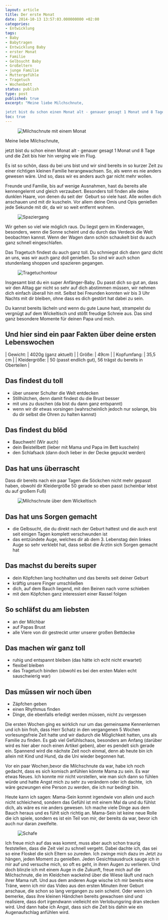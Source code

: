 ```yaml
---
layout: article
title: Der erste Monat
date: 2014-10-13 13:57:03.000000000 +02:00
categories:
- Entwicklung
tags:
- Baby
- Babytragen
- Entwicklung Baby
- erster Monat
- Familie
- Gelbsucht Baby
- Großeltern
- junge Familie
- Muttergefühle
- Tragetuch
- Wochenbett
status: publish
type: post
published: true
excerpt: "Meine liebe Milchschnute,

jetzt bist du schon einen Monat alt - genauer gesagt 1 Monat und 8 Tage und die Zeit bis hier hin verging wie im Flug."
toc: true
---
```

<figure>
	<img src="{{ site.url }}/images/image.jpg" alt="Milchschnute mit einem Monat" />
</figure>

Meine liebe Milchschnute,

jetzt bist du schon einen Monat alt - genauer gesagt 1 Monat und 8 Tage und die Zeit bis hier hin verging wie im Flug.

Es ist so schön, dass du bei uns bist und wir sind bereits in so kurzer Zeit zu einer richtigen kleinen Familie herangewachsen. So, als wenn es nie anders gewesen wäre. Und so, dass wir es anders auch gar nicht mehr wollen.

Freunde und Familie, bis auf wenige Ausnahmen, hast du bereits alle kennengelernt und gleich verzaubert. Besonders toll finden alle deine dunklen Haare, von denen du seit der  Geburt so viele hast. Alle wollen dich anschauen und mit dir kuscheln. Vor allem deine Omis und Opis genießen jede Sekunde mit dir, da wir so weit entfernt wohnen.

<figure>
	<img src="{{ site.url }}/images/image3_spaziergang.jpg" alt="Spaziergang" />
</figure>

Wir gehen so viel wie möglich raus. Du liegst gern im Kinderwagen, besonders, wenn die Sonne scheint und du durch das Verdeck die Welt beobachten kannst. Wenn der Wagen dann schön schaukelt bist du auch ganz schnell eingeschlafen.

Das Tragetuch findest du auch ganz toll. Du schmiegst dich dann ganz dicht an uns, was wir auch ganz doll genießen. So sind wir auch schon stundenlang shoppen und spazieren gegangen.

<figure>
	<img src="{{ site.url }}/images/image4.jpg" alt="Tragetuchontour" />
</figure>

Insgesamt bist du ein super Anfänger-Baby. Du passt dich so gut an, dass wir den Alltag gar nicht so sehr auf dich abstimmen müssen, wir nehmen dich einfach überall hin mit. Selbst bei Freunden konnten wir bis 3 Uhr Nachts mit dir bleiben, ohne dass es dich gestört hat dabei zu sein.

Du kannst bereits lächeln und wenn du gute Laune hast, strampelst du vergnügt auf dem Wickeltisch und stößt freudige Schreie aus. Das sind ganz besondere Momente für deinen Papa und mich.

## Und hier sind ein paar Fakten über deine ersten Lebenswochen

| Gewicht: | 4020g (ganz aktuell) |
| Größe: | 49cm |
| Kopfumfang: | 35,5 cm |
| Kleidergröße: | 50 (passt endlich gut), 56 trägst du bereits in Oberteilen |

## Das findest du toll
- über unserer Schulter die Welt entdecken
- Stillhütchen, denn damit findest du die Brust besser
- mit uns zu duschen (da bist du dann ganz entspannt)
- wenn wir dir etwas vorsingen (wahrscheinlich jedoch nur solange, bis du dir selbst die Ohren zu halten kannst)

## Das findest du blöd
- Bauchweh! (Wir auch)
- dein Beistellbett (lieber mit Mama und Papa im Bett kuscheln)
- den Schlafsack (dann doch lieber in der Decke gepuckt werden)

## Das hat uns überrascht
Dass dir bereits nach ein paar Tagen die Söckchen nicht mehr gepasst haben, obwohl dir Kleidergröße 50 gerade so eben passt (scheinbar lebst du auf großem Fuß)

<figure>
	<img src="{{ site.url }}/images/image1_wickeltisch.jpg" alt="Milchschnute über dem Wickeltisch" />
</figure>

## Das hat uns Sorgen gemacht
- die Gelbsucht, die du direkt nach der Geburt hattest und die auch erst seit einigen Tagen komplett verschwunden ist
- das entzündete Auge, welches dir ab dem 3. Lebenstag dein linkes Auge so sehr verklebt hat, dass selbst die Ärztin sich Sorgen gemacht hat

## Das machst du bereits super
- dein Köpfchen lang hochhalten und das bereits seit deiner Geburt
- kräftig unsere Finger umschließen
- dich, auf dem Bauch liegend, mit den Beinen nach vorne schieben
- mit dem Köpfchen ganz interessiert einer Rassel folgen

## So schläfst du am liebsten
- an der Milchbar
- auf Papas Brust
- alle Viere von dir gestreckt unter unserer großen Bettdecke

## Das machen wir ganz toll
- ruhig und entspannt bleiben (das hätte ich echt nicht erwartet)
- flexibel bleiben
- das Tragetuch binden (obwohl es bei den ersten Malen echt sauschwierig war)

## Das müssen wir noch üben
- Zäpfchen geben
- einen Rhythmus finden
- Dinge, die ebenfalls erledigt werden müssen, nicht zu vergessen

Die ersten Wochen ging es wirklich nur um das gemeinsame Kennenlernen und ich bin froh, dass Herr Schatz in den vergangenen 5 Wochen vorlesungsfreie Zeit hatte und wir dadurch die Möglichkeit hatten, uns als Familie zu finden. Es gab viel Gefühlschaos, besonders am Anfang (darüber wird es hier aber noch einen Artikel geben), aber es pendelt sich gerade ein. Spannend wird die nächste Zeit noch einmal, denn ab heute bin ich allein mit Kind und Hund, da die Uni wieder begonnen hat.

Vor ein paar Wochen,bevor die Milchschnute da war, habe ich noch gedacht, dass es sich komisch anfühlen könnte Mama zu sein. Es war etwas Neues. Ich konnte mir nicht vorstellen, wie man sich dann so fühlen würde und hatte Angst mich zu sehr zu verändern oder ich dachte,  ich wäre gezwungen eine Person zu werden, die ich nur bedingt bin.

Heute kann ich sagen: Mama-Sein kommt irgendwie von allein und auch nicht schleichend, sondern das Gefühl ist mit einem Mal da und du fühlst dich, als wäre es nie anders gewesen. Ich mache viele Dinge aus dem Bauch heraus und es fühlt sich richtig an. Mama-Sein ist keine neue Rolle die ich spiele, sondern es ist ein Teil von mir, der bereits da war, bevor ich auch nur daran zweifelte.

<figure>
	<img src="{{ site.url }}/images/image2_schafe.jpg" alt="Schafe" />
</figure>

Ich freue mich auf das was kommt, muss aber auch schon traurig feststellen, dass die Zeit viel zu schnell vergeht. Dabei dachte ich, das sei so eine Floskel die sich Eltern so zureden.
Ich zwinge mich dazu im Jetzt zu hängen, jeden Moment zu genießen. Jeden Gesichtsausdruck sauge ich in mir auf und versuche mich, so oft es geht, in ihren Augen zu verlieren.
Und doch blinzle ich mit einem Auge in die Zukunft, freue mich auf die Milchschnute, die im Kleidchen wackelnd über die Wiese läuft und nach ihrer Mama ruft.
Und aus dem anderen Auge wische ich mir bereits eine Träne, wenn ich mir das Video aus den ersten Minuten ihrer Geburt anschaue, die schon so lang vergangen zu sein scheint. Oder wenn ich bemerke, dass ihre kleinen Händchen bereits gewachsen sind und realisiere, dass dort irgendwann vielleicht ein Verlobungsring dran stecken wird. Und dann habe ich Angst, dass sich die Zeit bis dahin wie ein Augenaufschlag anfühlen wird.

